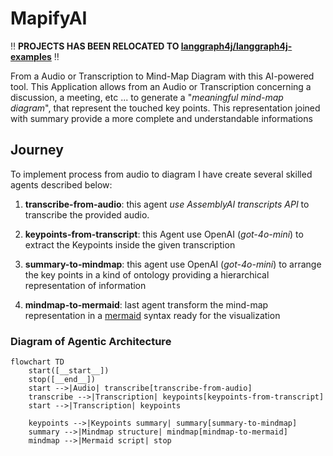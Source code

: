 # MapifyAI

‼️ **PROJECTS HAS BEEN RELOCATED TO [langgraph4j/langgraph4j-examples](https://github.com/langgraph4j/langgraph4j-examples)** ‼️

From a Audio or Transcription to Mind-Map Diagram with this AI-powered tool.
This Application allows from an Audio or Transcription concerning a discussion, a meeting, etc ... to generate a "_meaningful mind-map diagram_", that represent the touched key points. 
This representation joined with summary provide a more complete and understandable informations 

## Journey
To implement process from audio to diagram I have create several skilled agents described below:

1. **transcribe-from-audio**: this agent _use AssemblyAI transcripts API_ to transcribe the provided audio.

1. **keypoints-from-transcript**: this Agent use OpenAI (_got-4o-mini_) to extract the Keypoints inside the given transcription

1. **summary-to-mindmap**: this agent use OpenAI (_got-4o-mini_) to arrange the key points in a kind of ontology providing a hierarchical representation of information

1. **mindmap-to-mermaid**: last agent transform the mind-map representation in a [mermaid](https://mermaid.js.org) syntax ready for the visualization

### Diagram of Agentic Architecture

```mermaid
flowchart TD
    start([__start__])
    stop([__end__])
    start -->|Audio| transcribe[transcribe-from-audio]
    transcribe -->|Transcription| keypoints[keypoints-from-transcript]
    start -->|Transcription| keypoints

    keypoints -->|Keypoints summary| summary[summary-to-mindmap]
    summary -->|Mindmap structure| mindmap[mindmap-to-mermaid]
    mindmap -->|Mermaid script| stop
```

[AssemblyAI]: https://www.assemblyai.com
[OpenAI]: https://openai.com/api/
